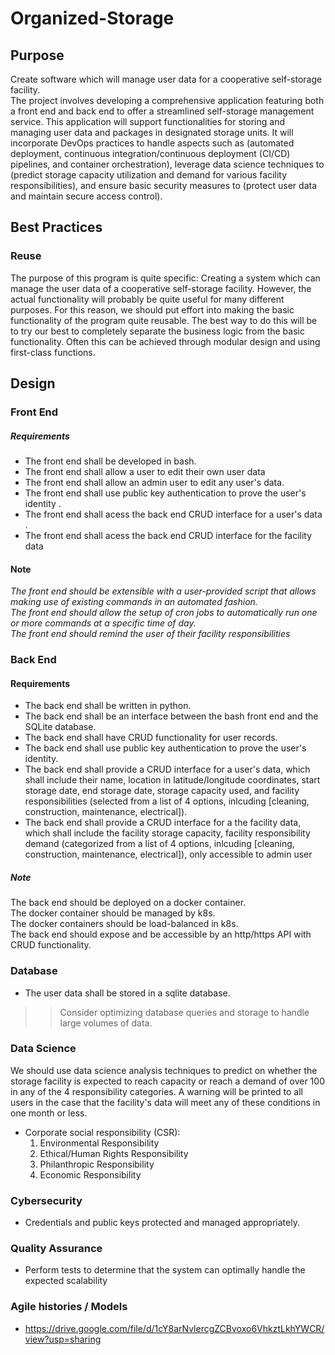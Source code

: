 # Organized-Storage

## Purpose

Create software which will manage user data for a cooperative self-storage facility.<br>
The project involves developing a comprehensive application featuring both a front end and back end to offer a streamlined self-storage management service. This application will support functionalities for storing and managing user data and packages in designated storage units. It will incorporate DevOps practices to handle aspects such as (automated deployment, continuous integration/continuous deployment (CI/CD) pipelines, and container orchestration), leverage data science techniques to (predict storage capacity utilization and demand for various facility responsibilities), and ensure basic security measures to (protect user data and maintain secure access control).

## Best Practices

### Reuse

The purpose of this program is quite specific: Creating a system which can manage the user data of a cooperative self-storage facility. However, the actual functionality will probably be quite useful for many different purposes. For this reason, we should put effort into making the basic functionality of the program quite reusable. The best way to do this will be to try our best to completely separate the business logic from the basic functionality. Often this can be achieved through modular design and using first-class functions.

## Design

### Front End

##### Requirements

- The front end shall be developed in bash.<br>
- The front end shall allow a user to edit their own user data
- The front end shall allow an admin user to edit any user's data.
- The front end shall use public key authentication to prove the user's identity
.
- The front end shall acess the back end CRUD interface for a user's data
.
- The front end shall acess the back end CRUD interface for the facility data

#### Note

*The front end should be extensible with a user-provided script that allows making use of existing commands in an automated fashion.<br> The front end should allow the setup of cron jobs to automatically run one or more commands at a specific time of day.<br>
The front end should remind the user of their facility responsibilities*

### Back End

#### Requirements

- The back end shall be written in python.
- The back end shall be an interface between the bash front end and the SQLite database.
- The back end shall have CRUD functionality for user records.
- The back end shall use public key authentication to prove the user's identity.
- The back end shall provide a CRUD interface for a user's data, which shall include their name, location in latitude/longitude coordinates, start storage date, end storage date, storage capacity used, and facility responsibilities (selected from a list of 4 options, inlcuding [cleaning, construction, maintenance, electrical]).
- The back end shall provide a CRUD interface for a the facility data, which shall include the facility storage capacity, facility responsibility demand (categorized from a list of 4 options, inlcuding [cleaning, construction, maintenance, electrical]), only accessible to admin user

##### Note
The back end should be deployed on a docker container.<br>
The docker container should be managed by k8s.<br>
The docker containers should be load-balanced in k8s.<br>
The back end should expose and be accessible by an http/https API with CRUD functionality.

### Database

* The user data shall be stored in a sqlite database.

>>Consider optimizing database queries and storage to handle large volumes of data.

### Data Science

We should use data science analysis techniques to predict on whether the storage facility is expected to reach capacity or reach a demand of over 100 in any of the 4 responsibility categories. A warning will be printed to all users in the case that the facility's data will meet any of these conditions in one month or less.

* Corporate social responsibility (CSR):
  1. Environmental Responsibility
  1. Ethical/Human Rights Responsibility
  1. Philanthropic Responsibility
  1. Economic Responsibility

### Cybersecurity
* Credentials and public keys protected and managed appropriately.

### Quality Assurance
* Perform tests to determine that the system can optimally handle the expected scalability

### Agile histories / Models
* https://drive.google.com/file/d/1cY8arNvlercgZCBvoxo6VhkztLkhYWCR/view?usp=sharing
